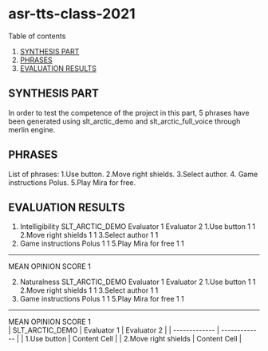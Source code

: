 # asr-tts-class-2021

  Table of contents
1. [SYNTHESIS PART](#introduction)
2. [PHRASES](#paragraph1) 
3. [EVALUATION RESULTS](#paragraph2)

## SYNTHESIS PART <a name="introduction"></a>
In order to test the competence of the project in this part, 5 phrases have been generated using slt_arctic_demo and slt_arctic_full_voice through merlin engine.


## PHRASES <a name="paragraph1"></a>
List of phrases: 1.Use button. 
                 2.Move right shields. 
                 3.Select author.
                 4. Game instructions Polus. 
                 5.Play Mira for free.

## EVALUATION RESULTS <a name="paragraph2"></a>
   1. Intelligibility
   SLT_ARCTIC_DEMO	       Evaluator 1	 Evaluator 2
1.Use button	               1	                 1
2.Move right shields	       1	                 1
3.Select author	             1	                 1
4. Game instructions Polus	 1	                 1
5.Play Mira for free	       1	                 1
---------------------------------------------------
MEAN OPINION SCORE           1      
   
2. Naturalness
   SLT_ARCTIC_DEMO	       Evaluator 1	 Evaluator 2
1.Use button	               1	                 1
2.Move right shields	       1	                 1
3.Select author	             1	                 1
4. Game instructions Polus	 1	                 1
5.Play Mira for free	       1	                 1
---------------------------------------------------
MEAN OPINION SCORE           1      
|  SLT_ARCTIC_DEMO  | Evaluator 1	 | Evaluator 2 |
| ------------- | ------------- |
| 1.Use button  | Content Cell  |
| 2.Move right shields | Content Cell  |
